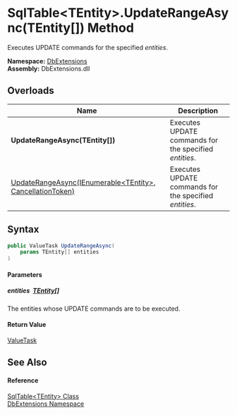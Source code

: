SqlTable&lt;TEntity>.UpdateRangeAsync(TEntity[]) Method
=======================================================
Executes UPDATE commands for the specified *entities*.
  
**Namespace:** [DbExtensions][1]  
**Assembly:** DbExtensions.dll

Overloads
---------

| Name                                                              | Description                                            |
| ----------------------------------------------------------------- | ------------------------------------------------------ |
| **UpdateRangeAsync(TEntity[])**                                   | Executes UPDATE commands for the specified *entities*. |
| [UpdateRangeAsync(IEnumerable&lt;TEntity>, CancellationToken)][2] | Executes UPDATE commands for the specified *entities*. |


Syntax
------

```csharp
public ValueTask UpdateRangeAsync(
	params TEntity[] entities
)
```

#### Parameters

##### *entities*  [TEntity][3][]
The entities whose UPDATE commands are to be executed.

#### Return Value
[ValueTask][4]

See Also
--------

#### Reference
[SqlTable&lt;TEntity> Class][3]  
[DbExtensions Namespace][1]  

[1]: ../README.md
[2]: UpdateRangeAsync.md
[3]: README.md
[4]: https://learn.microsoft.com/dotnet/api/system.threading.tasks.valuetask